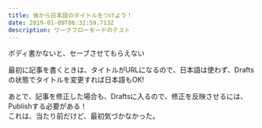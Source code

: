 ```yaml
---
title: 後から日本語のタイトルをつけよう！
date: 2019-01-09T06:32:59.713Z
description: ワークフローモードのテスト
---
```

ボディ書かないと、セーブさせてもらえない

最初に記事を書くときは、タイトルがURLになるので、日本語は使わず、Draftsの状態でタイトルを変更すれば日本語もOK!



あとで、記事を修正した場合も、Draftsに入るので、修正を反映させるには、Publishする必要がある！\
これは、当たり前だけど、最初気づかなかった。
